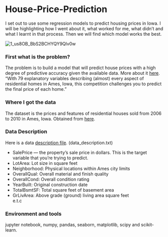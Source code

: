 # House-Price-Prediction
I set out to use some regression models to predict housing prices in Iowa. I will be highlighting how I went about it, what worked for me, what didn’t and what I learnt in that process. Then we will find which model works the best.

![1_us8OB_BbS2BCHYQY9Qlv0w](https://user-images.githubusercontent.com/17608830/112728184-13f45c00-8f4c-11eb-8dda-d5beafb6c25f.jpeg)

### First what is the problem?
The problem is to build a model that will predict house prices with a high degree of predictive accuracy given the available data. More about it [here](https://www.kaggle.com/c/house-prices-advanced-regression-techniques).\
“With 79 explanatory variables describing (almost) every aspect of residential homes in Ames, Iowa, this competition challenges you to predict the final price of each home.”

### Where I got the data
The dataset is the prices and features of residential houses sold from 2006 to 2010 in Ames, Iowa. Obtained from [here](https://www.kaggle.com/c/house-prices-advanced-regression-techniques/data).

### Data Description
Here is a data [description file](https://www.kaggle.com/c/house-prices-advanced-regression-techniques/data). (data_description.txt)
* SalePrice — the property’s sale price in dollars. This is the target variable that you’re trying to predict.
* LotArea: Lot size in square feet
* Neighborhood: Physical locations within Ames city limits
* OverallQual: Overall material and finish quality
* OverallCond: Overall condition rating
* YearBuilt: Original construction date
* TotalBsmtSF: Total square feet of basement area
* GrLivArea: Above grade (ground) living area square feet\
e.t.c

### Environment and tools
jupyter notebook, numpy, pandas, seaborn, matplotlib, scipy and scikit-learn.
